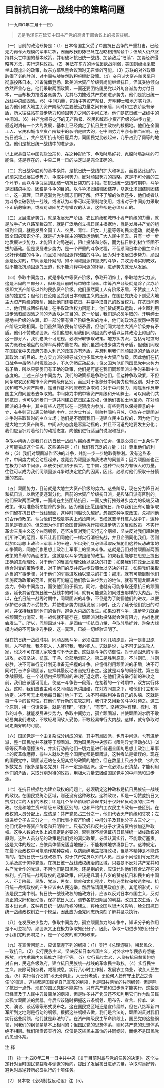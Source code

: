 #  目前抗日统一战线中的策略问题  
（一九四O年三月十一日）

> 这是毛泽东在延安中国共产党的高级干部会议上的报告提纲。

（一）目前的政治形势是：（1）日本帝国主义受了中国抗日战争的严重打击，已经无力再作大规模的军事进攻，因而敌我形势已处在战略相持阶段中；但敌人仍然坚持其灭亡中国的基本政策，并用破坏抗日统一战线、加紧敌后“扫荡”、加紧经济侵略等方法，实行这种政策。（2）英法在东方的地位因欧战削弱，美国则继续采取坐山观虎斗的政策，故东方慕尼黑会议暂时无召集的可能。（3）苏联的对外政策取得了新的胜利，对中国抗战依然取积极援助政策。（4）亲日派大资产阶级早已彻底投降日本，准备傀儡登场。欧美派大资产阶级则尚能继续抗日，但其妥协倾向依然严重存在。他们采取两面政策，一面还要团结国民党以外的各派势力对付日本，一面却极力摧残各派势力，尤其尽力摧残共产党和进步势力。他们是抗日统一战线中的顽固派。（5）中间力量，包括中等资产阶级、开明绅士和地方实力派，因为他们和大地主大资产阶级的主要统治力量之间有矛盾，同时和工农阶级有矛盾，所以往往站在进步势力和顽固势力之间的中间立场。他们是抗日统一战线中的中间派。（6）共产党领导之下的无产阶级、农民和城市小资产阶级的进步力量，最近时期有一个大的发展，基本上已经奠定了抗日民主政权的根据地。他们在全国工人、农民和城市小资产阶级中的影响是很大的，在中间势力中亦有相当影响。在抗日战场上，共产党所抗击的日寇兵力，同国民党比较起来，几乎占到了同等的地位。他们是抗日统一战线中的进步派。

以上就是目前中国的政治形势。在这种形势下，争取时局好转，克服时局逆转的可能性，还是存在的，中央二月一日的决定⑴是完全正确的。

（二）抗日战争胜利的基本条件，是抗日统一战线的扩大和巩固。而要达此目的，必须采取发展进步势力、争取中间势力、反对顽固势力的策略，这是不可分离的三个环节，而以斗争为达到团结一切抗日势力的手段。在抗日统一战线时期中，斗争是团结的手段，团结是斗争的目的。以斗争求团结则团结存，以退让求团结则团结亡，这一真理，已经逐渐为党内同志们所了解。但不了解的依然还多，他们或者认为斗争会破裂统一战线，或者认为斗争可以无限制地使用，或者对于中间势力采取不正确的策略，或者对顽固势力有错误的认识，这些都是必须纠正的。

（三）发展进步势力，就是发展无产阶级、农民阶级和城市小资产阶级的力量，就是放手扩大八路军新四军，就是广泛地创立抗日民主根据地，就是发展共产党的组织到全国，就是发展全国工人、农民、青年、妇女、儿童等等的民众运动，就是争取全国的知识分子，就是扩大争民主的宪政运动到广大人民中间去。只有一步一步地发展进步势力，才能阻止时局逆转，阻止投降和分裂，而为抗日胜利树立坚固不拔的基础。但是发展进步势力，是一个严重的斗争过程，不但须同日本帝国主义和汉奸作残酷的斗争，而且须同顽固派作残酷的斗争。因为对于发展进步势力，顽固派是反对的，中间派是怀疑的。如不同顽固派作坚决的斗争，并收到确实的成效，就不能抵抗顽固派的压迫，也不能消释中间派的怀疑，进步势力就无从发展。

（四）争取中间势力，就是争取中等资产阶级，争取开明绅士，争取地方实力派。这是不同的三部分人，但都是目前时局中的中间派。中等资产阶级就是除了买办阶级即大资产阶级以外的民族资产阶级。他们虽然同工人有阶级矛盾，不赞成工人阶级的独立性；但他们在沦陷区受到日本帝国主义的压迫，在国民党统治下则受大地主大资产阶级的限制，因此他们还要抗日，并要争取自己的政治权力。在抗日问题上，他们赞成团结抗战；在争取政治权力问题上，他们赞成宪政运动，并企图利用进步派和顽固派之间的矛盾以达其目的。这一阶层，我们是必须争取的。开明绅士是地主阶级的左翼，即一部分带有资产阶级色彩的地主，他们的政治态度同中等资产阶级大略相同。他们虽然同农民有阶级矛盾，但他们同大地主大资产阶级亦有矛盾。他们不赞成顽固派，他们也想利用我们同顽固派的矛盾以达其政治上的目的。这一部分人，我们也决不可忽视，必须采取争取政策。地方实力派，包括有地盘的实力派和无地盘的杂牌军两种力量在内。他们虽然同进步势力有矛盾，但他们同现在国民党中央政府的损人利己的政策亦有矛盾，并想利用我们同顽固派的矛盾以达其政治上的目的。地方实力派的领导成分也多属大地主大资产阶级，因此他们在抗日战争中虽然有时表现进步，不久仍然反动起来；但又因为他们同国民党中央势力有矛盾，所以只要我们有正确的政策，他们是可能在我们同顽固派斗争时采取中立态度的。上述三部分中间势力，我们的政策都是争取他们。但这种争取政策，不但同争取农民和城市小资产阶级有区别，而且对于各部分中间势力也有区别。对于农民和城市小资产阶级，是当作基本同盟者去争取的；对于中间势力，则是当作反帝国主义的同盟者去争取的。中间势力中的中等资产阶级和开明绅士，可以同我们共同抗日，也可以同我们一道共同建立抗日民主政权，但他们害怕土地革命。在对顽固派的斗争中，其中有些人还可以在一定限度内参加，有些则可以保持善意的中立，有些则可以表示勉强的中立。地方实力派，则除共同抗日外，只能在对顽固派斗争时采取暂时的中立立场；他们是不愿同我们一道建立民主政权的，因为他们也是大地主大资产阶级。中间派的态度是容易动摇的，并且不可避免地要发生分化；我们应当针对着他们的动摇态度，向他们进行适当的说服和批评。

争取中间势力是我们在抗日统一战线时期的极严重的任务，但是必须在一定条件下才可能完成这个任务。这些条件是：（1）我们有充足的力量；（2）尊重他们的利益；（3）我们对顽固派作坚决的斗争，并能一步一步地取得胜利。没有这些条件，中间势力就会动摇起来，或竟变为顽固派向我进攻的同盟军；因为顽固派也正在极力争取中间派，以便使我们陷于孤立。在中国，这种中间势力有很大的力量，往往可以成为我们同顽固派斗争时决定胜负的因素，因此，必须对他们采取十分慎重的态度。

（五）顽固势力，目前就是大地主大资产阶级的势力。这些阶级，现在分为降日派和抗日派，以后还要逐渐分化。目前的大资产阶级抗日派，是和降日派有区别的。他们采取两面政策，一面尚在主张团结抗日，一面又执行摧残进步势力的极端反动政策，作为准备将来投降的步骤。因为他们还愿团结抗日，所以我们还有可能争取他们留在抗日统一战线里面，这种时间越长久越好。忽视这种争取政策，忽视同他们合作的政策，认为他们已经是事实上的投降派，已经就要举行反共战争了，这种意见是错误的。但又因为他们在全国普遍地执行摧残进步势力的反动政策，不实行革命三民主义这个共同纲领，还坚决反对我们实行这个纲领，坚决反对我们超越他们所许可的范围，即只让我们同他们一样实行消极抗战，并且企图同化我们，否则就加以思想上政治上军事上的压迫，所以我们又必须采取反抗他们这种反动政策的斗争策略，同他们作思想上政治上军事上的坚决斗争。这就是我们对付顽固派两面政策的革命的两面政策，这就是以斗争求团结的政策。如果我们能够在思想上提出正确的革命理论，对于他们的反革命理论给以坚决的打击；如果我们在政治上采取适合时宜的策略步骤，对于他们的反共反进步政策给以坚决的打击；如果我们采取适当的军事步骤，对于他们的军事进攻给以坚决的打击；那末，就有可能限制他们实施反动政策的范围，就有可能逼迫他们承认进步势力的地位，就有可能发展进步势力，争取中间势力，而使他们陷于孤立。同时，也就有可能争取还愿抗日的顽固派，延长其留在抗日统一战线中的时间，就有可能避免如同过去那样的大内战。所以，在抗日统一战线时期中，同顽固派的斗争，不但是为了防御他们的进攻，以便保护进步势力不受损失，并使进步势力继续发展；同时，还为了延长他们抗日的时间，并保持我们同他们的合作，避免大内战的发生。如果没有斗争，进步势力就会被顽固势力消灭，统一战线就不能存在，顽固派对敌投降就会没有阻力，内战也就会发生了。所以，同顽固派斗争，是团结一切抗日力量、争取时局好转、避免大规模内战的不可缺少的手段，这一真理，已被一切经验证明了。

但在抗日统一战线时期，同顽固派斗争，必须注意下列几项原则。第一是自卫原则。人不犯我，我不犯人，人若犯我，我必犯人。这就是说，决不可无故进攻人家，也决不可在被人家攻击时不予还击。这就是斗争的防御性。对于顽固派的军事进攻，必须坚决、彻底、干净、全部地消灭之。第二是胜利原则。不斗则已，斗则必胜，决不可举行无计划无准备无把握的斗争。应懂得利用顽固派的矛盾，决不可同时打击许多顽固派，应择其最反动者首先打击之。这就是斗争的局部性。第三是休战原则。在一个时期内把顽固派的进攻打退之后，在他们没有举行新的进攻之前，我们应该适可而止，使这一斗争告一段落。在接着的一个时期中，双方实行休战。这时，我们应该主动地又同顽固派讲团结，在对方同意之下，和他们订立和平协定。决不可无止境地每日每时地斗下去，决不可被胜利冲昏自己的头脑。这就是每一斗争的暂时性。在他们举行新的进攻之时，我们才又用新的斗争对待之。这三个原则，换一句话来讲，就是“有理”，“有利”，“有节”。坚持这种有理、有利、有节的斗争，就能发展进步势力，争取中间势力，孤立顽固派，并使顽固派尔后不敢轻易向我们进攻，不敢轻易同敌人妥协，不敢轻易举行大内战。这样，就有争取时局走向好转的可能。

（六）国民党是一个由复杂成分组成的党，其中有顽固派，也有中间派，也有进步派，整个国民党并不就等于顽固派。因为国民党中央颁布《限制异党活动办法》⑵等等反革命磨擦法令，并实行动员他们一切力量进行普遍全国的思想上政治上军事上的反革命磨擦，有些人就以为整个国民党都是顽固派，这种看法是错误的。现在的国民党中，顽固派还站在支配其党的政策的地位，但在数量上只占少数，它的大多数党员（很多是挂名党员）并不一定是顽固派。这一点必须认识清楚，才能利用他们的矛盾，采取分别对待的政策，用极大力量去团结国民党中的中间派和进步派。

（七）在抗日根据地内建立政权的问题上，必须确定这种政权是抗日民族统一战线的政权。在国民党统治区域，则还没有这种政权。这种政权，即是一切赞成抗日又赞成民主的人们的政权；即是几个革命阶级联合起来对于汉奸和反动派的民主专政。它是和地主资产阶级专政相区别的，也和严格的工农民主专政有一些区别。在政权的人员分配上，应该是：共产党员占三分之一，他们代表无产阶级和贫农；左派进步分子占三分之一，他们代表小资产阶级；中间分子及其他分子占三分之一，他们代表中等资产阶级和开明绅士。只有汉奸和反共分子才没有资格参加这种政权。这种人数的大体上的规定是必要的，否则就不能保证抗日民族统一战线政权的原则。这种人员分配的政策是我们党的真实政策，必须认真实行，不能敷衍塞责。这是大体的规定，应依具体情况适当地施行，不能机械地求凑数目字。这种规定，在最下级政权中可能须作某种变动，以防豪绅地主把持政权，但基本精神是不能违背的。在抗日统一战线政权中，对于共产党员以外的人员，应该不问他们有无党派关系及属于何种党派。在抗日统一战线政权统治的区域，只要是不反对共产党并和共产党合作的党派，不问他们是国民党，还是别的党，应该允许他们有合法存在的权利。抗日统一战线政权的选举政策，应该是凡满十八岁的赞成抗日和民主的中国人，不分阶级、民族、党派、男女、信仰和文化程度，均有选举权和被选举权。抗日统一战线政权的产生应该由人民选举，然后陈请国民政府加委。其组织形式，应该是民主集中制。抗日统一战线政权的施政方针，应该以反对日本帝国主义，反对真正的汉奸和反动派，保护抗日人民，调节各抗日阶层的利益，改良工农生活，为基本出发点。这种抗日统一战线政权的建立，将给全国以很大的影响，给全国抗日统一战线政权树立一个模型，因此应为全党同志所深刻了解并坚决执行。

（八）在发展进步势力，争取中间势力，孤立顽固势力的斗争中，知识分子的作用是不可忽视的，顽固派又正在极力争取知识分子，因此，争取一切进步的知识分子于我们党的影响之下，是一个必要的重大的政策。

（九）在宣传问题上，应该掌握下列的纲领：（1）实行《总理遗嘱》，唤起民众，一致抗日。（2）实行民族主义，坚决反抗日本帝国主义，对外求中华民族的彻底解放，对内求国内各民族之间的平等。（3）实行民权主义，人民有抗日救国的绝对自由，民选各级政府，建立抗日民族统一战线的革命民主政权。（4）实行民生主义，废除苛捐杂税，减租减息，实行八小时工作制，发展农工商业，改良人民生活。（5）实行蒋介石的“地无分南北，人无分老幼，无论何人皆有守土抗战之责任”的宣言。这些都是国民党自己宣布的纲领，也是国共两党的共同纲领。但是除了抗日一点外，现在的国民党都不能实行，只有共产党和进步派才能实行。这些是已经普及于人民中的最简单的纲领，但是许多共产党员还不知利用它们作为动员民众孤立顽固派的武器。今后应该随时把握这五条纲领，用布告、宣言、传单、论文、演说、谈话等等形式发布之。这在国民党区域还是宣传纲领，但在八路军新四军所到之地则是行动的纲领。根据这些纲领去做，我们是合法的，顽固派反对我们实行这些纲领，他们就是非法的了。在资产阶级民主革命阶段上，国民党的这些纲领，同我们的纲领是基本上相同的；但国民党的思想体系，则和共产党的思想体系绝不相同。我们所应该实行的，仅仅是这些民主革命的共同纲领，而绝不是国民党的思想体系。

注 释

〔1〕
指一九四O年二月一日中共中央《关于目前时局与党的任务的决定》。这个决定针对当时国民党投降与倒退的倾向，提出了发展抗日进步力量，争取时局好转，避免时局逆转所必须执行的十项任务。

〔2〕 见本卷《必须制裁反动派》注〔5〕。

  

